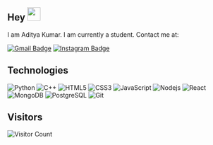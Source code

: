 ## Hey <img src="https://raw.githubusercontent.com/aemmadi/aemmadi/master/wave.gif" width="30px">

I am Aditya Kumar. I am currently a student. Contact me at:

[![Gmail Badge](https://img.shields.io/badge/-aditya.kumar.752cz@gmail.com-c14438?style=flat-square&logo=Gmail&logoColor=white&link=mailto:aditya.kumar.752cz@gmail.com)](mailto:aditya.kumar.752cz@gmail.com)
[![Instagram Badge](https://img.shields.io/badge/-aditya_kumar51-purple?style=flat-square&logo=instagram&logoColor=white&link=https://instagram.com/aditya_kumar51/)](https://www.instagram.com/aditya_kumar51/)

## Technologies

![Python](https://img.shields.io/badge/-Python-black?style=flat-square&logo=Python)
![C++](https://img.shields.io/badge/-C++-00599C?style=flat-square&logo=c)
![HTML5](https://img.shields.io/badge/-HTML5-E34F26?style=flat-square&logo=html5&logoColor=white)
![CSS3](https://img.shields.io/badge/-CSS3-1572B6?style=flat-square&logo=css3)
![JavaScript](https://img.shields.io/badge/-JavaScript-black?style=flat-square&logo=javascript)
![Nodejs](https://img.shields.io/badge/-Nodejs-black?style=flat-square&logo=Node.js)
![React](https://img.shields.io/badge/-React-black?style=flat-square&logo=react)
![MongoDB](https://img.shields.io/badge/-MongoDB-black?style=flat-square&logo=mongodb)
![PostgreSQL](https://img.shields.io/badge/-PostgreSQL-336791?style=flat-square&logo=postgresql)
![Git](https://img.shields.io/badge/-Git-black?style=flat-square&logo=git)

## Visitors

![Visitor Count](https://profile-counter.glitch.me/ak-51/count.svg)